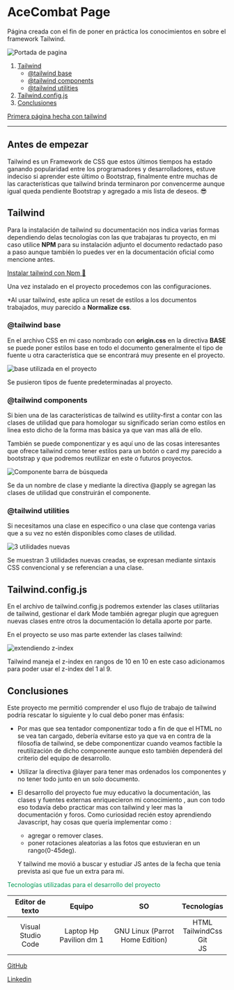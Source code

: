 # AceCombat Page 
Página creada con el fin de poner en práctica los conocimientos en sobre el framework Tailwind.

 ![Portada de pagina](https://www.dropbox.com/s/oje78y7zy3l3mrl/AceCombat%202.gif?raw=1)

1. [Tailwind](#tailwind)
    * [@tailwind base](#tailwind-base)
    * [@tailwind components](#tailwind-components)
    * [@tailwind utilities](#tailwind-utilities)
2. [Tailwind.config.js](#tailwindconfigjs)
3. [Conclusiones](#conclusiones)

[Primera página hecha con tailwind](https://page-tailwind.vercel.app/)

---
## Antes de empezar 

Tailwind es un Framework de CSS que estos últimos tiempos ha estado ganando popularidad entre los programadores y desarrolladores, estuve indeciso si aprender este último o Bootstrap, finalmente  entre muchas de las características que tailwind brinda terminaron por convencerme aunque igual queda pendiente Bootstrap y agregado a mis lista de deseos. 😎
## Tailwind

Para la instalación de tailwind su documentación nos indica varias formas dependiendo delas tecnologías con las que trabajaras tu proyecto, en mi caso utilice **NPM** para su instalación adjunto el documento redactado paso a paso aunque también lo puedes ver en la documentación oficial como mencione antes.

[Instalar tailwind con Npm 📄]()

Una vez instalado en el proyecto procedemos con las configuraciones.

*Al usar tailwind, este aplica un reset de estilos a los documentos trabajados, muy parecido a **Normalize css**.

### @tailwind base

En el archivo CSS  en mi caso nombrado con **origin.css** en la directiva **BASE** se puede poner estilos base en todo el documento generalmente el tipo de fuente u otra característica que se encontrará muy presente en el proyecto. 

![base utilizada en el proyecto](https://www.dropbox.com/s/rpq74dtb9bqes9v/code2.png?raw=1)

Se pusieron tipos de fuente predeterminadas al proyecto.

### @tailwind components

Si bien una de las características de tailwind es utility-first a contar con las clases de utilidad que  para homologar su significado serian como estilos en linea esto dicho de la forma mas básica ya que van mas allá de ello.

También se puede componentizar y es aquí uno de las cosas interesantes que ofrece tailwind como tener estilos para un botón o card my parecido a bootstrap y que podremos reutilizar en este o futuros proyectos.

![Componente barra de búsqueda](https://www.dropbox.com/s/fnu7ag6xbsun75l/code3png?raw=1)

Se da un nombre de clase  y mediante la directiva @apply se agregan las clases de utilidad que construirán el componente.

### @tailwind utilities

Si necesitamos una clase en especifico o una clase que contenga varias que a su vez no estén disponibles como clases de utilidad.

![3 utilidades nuevas](https://www.dropbox.com/s/i0ocxvonhyaiemd/code4png?raw=1)

Se muestran 3 utilidades nuevas creadas, se expresan mediante sintaxis CSS convencional y se referencian a una clase.

## Tailwind.config.js

En el archivo de tailwind.config.js  podremos extender las clases utilitarias de tailwind, gestionar el dark Mode también agregar plugin que agreguen nuevas clases entre otros la documentación lo detalla aporte por parte.

En el proyecto se uso mas parte extender las clases tailwind:

![extendiendo z-index](https://www.dropbox.com/s/u9fvv5ls5tpd0qi/code5png?raw=1)

Tailwind maneja el z-index en rangos de 10 en 10 en este caso adicionamos para poder usar el z-index del 1 al 9.

## Conclusiones

Este proyecto me permitió comprender el uso flujo de trabajo de tailwind podría rescatar lo siguiente y lo cual debo poner mas énfasis:

* Por mas que sea tentador componentizar todo a fin de que el HTML no se vea tan cargado, debería evitarse esto ya que va en contra de  la filosofía de tailwind, se debe componentizar cuando veamos factible la reutilización de dicho componente aunque esto también dependerá del criterio del equipo de desarrollo.

* Utilizar la directiva @layer para tener mas ordenados los  componentes y no tener todo junto en un solo documento.

* El desarrollo del proyecto fue muy educativo la documentación, las clases y fuentes externas enriquecieron mi conocimiento , aun con todo eso todavía debo practicar mas con tailwind y leer mas la documentación y foros. Como curiosidad recién estoy aprendiendo Javascript, hay cosas que quería implementar como :

    * agregar o remover clases.
    * poner rotaciones aleatorias a las fotos que  estuvieran en un rango(0-45deg). 

    Y tailwind me movió a buscar y estudiar JS antes de la fecha que tenia prevista asi que fue un extra para mi.


<p style="color:#095">Tecnologías utilizadas para el desarrollo del proyecto </p>

| **Editor de texto** | **Equipo**| **SO** | **Tecnologías** |
| :--: | :--: | :--: | :--: |
| Visual Studio Code | Laptop Hp Pavilion dm 1 | GNU Linux (Parrot Home Edition) | HTML <br> TailwindCss <br> Git <br>JS |

[GitHub](https://github.com/WanderleeDev)

[Linkedin](https://www.linkedin.com/in/wanderlee-max/)
